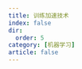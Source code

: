 ```yaml
---
title: 训练加速技术
index: false
dir:
  order: 5
category: [机器学习]
article: false
---
```


<AutoCatalog />
